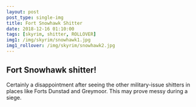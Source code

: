 ```yaml
---
layout: post
post_type: single-img
title: Fort Snowhawk Shitter
date: 2018-12-16 01:10:00
tags: [skyrim, shitter, ROLLOVER]
img1: /img/skyrim/snowhawk1.jpg
img1_rollover: /img/skyrim/snowhawk2.jpg
---
```

## Fort Snowhawk shitter!

Certainly a disappointment after seeing the other military-issue shitters in places like Forts Dunstad and Greymoor. This may prove messy during a siege.
